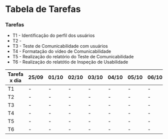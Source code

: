 # Tabela de Tarefas

### Tarefas

- T1 - Identificação do perfil dos usuários
- T2 - 
- T3 - Teste de Comunicabilidade com usuários
- T4 - Formatação do vídeo de Comunicabilidade
- T5 - Realização do relatório do Teste de Comunicabilidade
- T6 - Realização do relatótio de Inspeção de Usabilidade
  
|Tarefa x dia | 25/09 | 01/10 | 02/10 | 03/10 | 04/10 | 05/10 | 06/10 | 07/10 | 08/10 | 09/10 | 10/10 | 11/10 | 12/10 | 13/10 | 14/10 | 15/10 | 16/10 |
|-------------|-------|-------|-------|-------|-------|-------|-------|-------|-------|-------|-------|-------|-------|-------|-------|-------|-------|
|T1|-|-|-|-|-|-|-|A6:2|-|-|-|-|-|-|-|-|-|
|T2|-|-|-|-|-|-|-|-|-|-|-|-|-|-|-|-|-|
|T3|-|-|-|-|-|-|-|A4:4|-|-|-|-|-|-|-|-|-|
|T4|-|-|-|-|-|-|-|-|-|-|-|A4:3|A4:3|A4:6|-|-|-|
|T5|-|-|-|-|-|-|-|-|-|-|-|A4:2|A4:1|A4:2|A4:1|A4:2|-|
|T6|-|-|-|-|-|-|-|-|-|-|-|-|-|-|-|-|A6:1|
